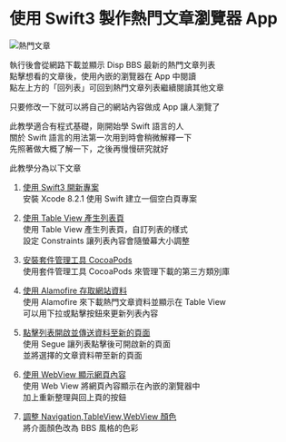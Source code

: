 # 使用 Swift3 製作熱門文章瀏覽器 App  

![熱門文章](http://i.imgur.com/cRMDBqMl.png)

執行後會從網路下載並顯示 Disp BBS 最新的熱門文章列表  
點擊想看的文章後，使用內嵌的瀏覽器在 App 中閱讀  
點左上方的「回列表」可回到熱門文章列表繼續閱讀其他文章

只要修改一下就可以將自己的網站內容做成 App 讓人瀏覽了

此教學適合有程式基礎，剛開始學 Swift 語言的人  
關於 Swift 語言的用法第一次用到時會稍微解釋一下  
先照著做大概了解一下，之後再慢慢研究就好

此教學分為以下文章

1. [使用 Swift3 開新專案](http://disp.cc/b/11-9Ufe)  
安裝 Xcode 8.2.1 使用 Swift 建立一個空白頁專案

2. [使用 Table View 產生列表頁](http://disp.cc/b/11-9UkW)  
使用 Table View 產生列表頁，自訂列表的樣式  
設定 Constraints 讓列表內容會隨螢幕大小調整  

3. [安裝套件管理工具 CocoaPods](http://disp.cc/b/11-9UJS)  
使用套件管理工具 CocoaPods 來管理下載的第三方類別庫

4. [使用 Alamofire 存取網站資料](http://disp.cc/b/11-9UWG)  
使用 Alamofire 來下載熱門文章資料並顯示在 Table View  
可以用下拉或點擊按鈕來更新列表內容  

5. [點擊列表開啟並傳送資料至新的頁面](http://disp.cc/b/11-9VkP)  
使用 Segue 讓列表點擊後可開啟新的頁面  
並將選擇的文章資料帶至新的頁面

6. [使用 WebView 顯示網頁內容](http://disp.cc/b/11-9VtJ)  
使用 Web View 將網頁內容顯示在內嵌的瀏覽器中  
加上重新整理與回上頁的按鈕

7. [調整 Navigation,TableView,WebView 顏色](http://disp.cc/b/11-9VUg)  
將介面顏色改為 BBS 風格的色彩

